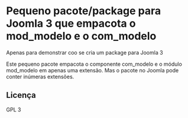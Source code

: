 # Pequeno pacote/package para Joomla 3 que empacota o mod_modelo e o com_modelo

Apenas para demonstrar coo se cria um package para Joomla 3

Este pequeno pacote empacota o componente com_modelo e o módulo mod_modelo em apenas uma extensão. Mas o pacote no Joomla pode conter inúmeras extensões.


## Licença

GPL 3
